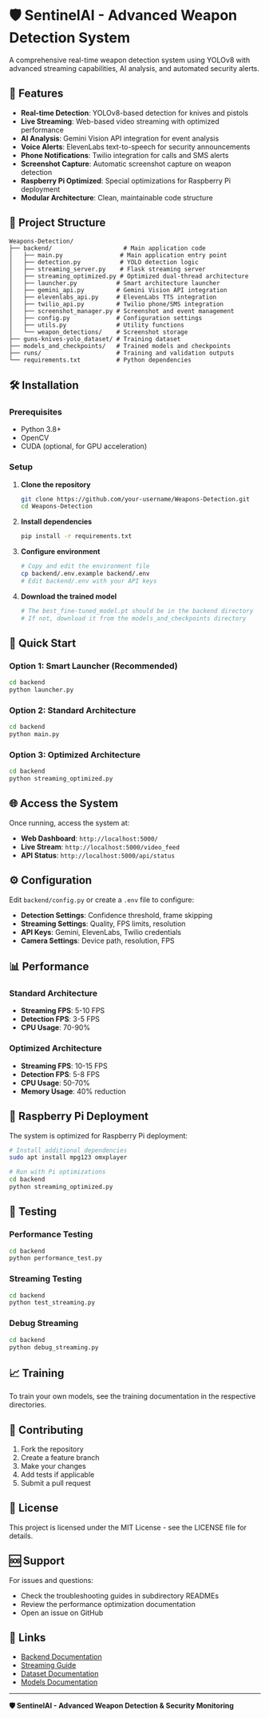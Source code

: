 # 🛡️ SentinelAI - Advanced Weapon Detection System

A comprehensive real-time weapon detection system using YOLOv8 with advanced streaming capabilities, AI analysis, and automated security alerts.

## 🚀 Features

- **Real-time Detection**: YOLOv8-based detection for knives and pistols
- **Live Streaming**: Web-based video streaming with optimized performance
- **AI Analysis**: Gemini Vision API integration for event analysis
- **Voice Alerts**: ElevenLabs text-to-speech for security announcements
- **Phone Notifications**: Twilio integration for calls and SMS alerts
- **Screenshot Capture**: Automatic screenshot capture on weapon detection
- **Raspberry Pi Optimized**: Special optimizations for Raspberry Pi deployment
- **Modular Architecture**: Clean, maintainable code structure

## 📁 Project Structure

```
Weapons-Detection/
├── backend/                    # Main application code
│   ├── main.py                # Main application entry point
│   ├── detection.py           # YOLO detection logic
│   ├── streaming_server.py    # Flask streaming server
│   ├── streaming_optimized.py # Optimized dual-thread architecture
│   ├── launcher.py           # Smart architecture launcher
│   ├── gemini_api.py         # Gemini Vision API integration
│   ├── elevenlabs_api.py     # ElevenLabs TTS integration
│   ├── twilio_api.py         # Twilio phone/SMS integration
│   ├── screenshot_manager.py # Screenshot and event management
│   ├── config.py             # Configuration settings
│   ├── utils.py              # Utility functions
│   └── weapon_detections/    # Screenshot storage
├── guns-knives-yolo_dataset/ # Training dataset
├── models_and_checkpoints/   # Trained models and checkpoints
├── runs/                     # Training and validation outputs
└── requirements.txt          # Python dependencies
```

## 🛠️ Installation

### Prerequisites

- Python 3.8+
- OpenCV
- CUDA (optional, for GPU acceleration)

### Setup

1. **Clone the repository**
   ```bash
   git clone https://github.com/your-username/Weapons-Detection.git
   cd Weapons-Detection
   ```

2. **Install dependencies**
   ```bash
   pip install -r requirements.txt
   ```

3. **Configure environment**
   ```bash
   # Copy and edit the environment file
   cp backend/.env.example backend/.env
   # Edit backend/.env with your API keys
   ```

4. **Download the trained model**
   ```bash
   # The best_fine-tuned_model.pt should be in the backend directory
   # If not, download it from the models_and_checkpoints directory
   ```

## 🚀 Quick Start

### Option 1: Smart Launcher (Recommended)
```bash
cd backend
python launcher.py
```

### Option 2: Standard Architecture
```bash
cd backend
python main.py
```

### Option 3: Optimized Architecture
```bash
cd backend
python streaming_optimized.py
```

## 🌐 Access the System

Once running, access the system at:
- **Web Dashboard**: `http://localhost:5000/`
- **Live Stream**: `http://localhost:5000/video_feed`
- **API Status**: `http://localhost:5000/api/status`

## ⚙️ Configuration

Edit `backend/config.py` or create a `.env` file to configure:

- **Detection Settings**: Confidence threshold, frame skipping
- **Streaming Settings**: Quality, FPS limits, resolution
- **API Keys**: Gemini, ElevenLabs, Twilio credentials
- **Camera Settings**: Device path, resolution, FPS

## 📊 Performance

### Standard Architecture
- **Streaming FPS**: 5-10 FPS
- **Detection FPS**: 3-5 FPS
- **CPU Usage**: 70-90%

### Optimized Architecture
- **Streaming FPS**: 10-15 FPS
- **Detection FPS**: 5-8 FPS
- **CPU Usage**: 50-70%
- **Memory Usage**: 40% reduction

## 🍓 Raspberry Pi Deployment

The system is optimized for Raspberry Pi deployment:

```bash
# Install additional dependencies
sudo apt install mpg123 omxplayer

# Run with Pi optimizations
cd backend
python streaming_optimized.py
```

## 🧪 Testing

### Performance Testing
```bash
cd backend
python performance_test.py
```

### Streaming Testing
```bash
cd backend
python test_streaming.py
```

### Debug Streaming
```bash
cd backend
python debug_streaming.py
```

## 📈 Training

To train your own models, see the training documentation in the respective directories.

## 🤝 Contributing

1. Fork the repository
2. Create a feature branch
3. Make your changes
4. Add tests if applicable
5. Submit a pull request

## 📄 License

This project is licensed under the MIT License - see the LICENSE file for details.

## 🆘 Support

For issues and questions:
- Check the troubleshooting guides in subdirectory READMEs
- Review the performance optimization documentation
- Open an issue on GitHub

## 🔗 Links

- [Backend Documentation](backend/README.md)
- [Streaming Guide](backend/STREAMING_README.md)
- [Dataset Documentation](guns-knives-yolo_dataset/README.md)
- [Models Documentation](models_and_checkpoints/README.md)

---

**🛡️ SentinelAI - Advanced Weapon Detection & Security Monitoring**
